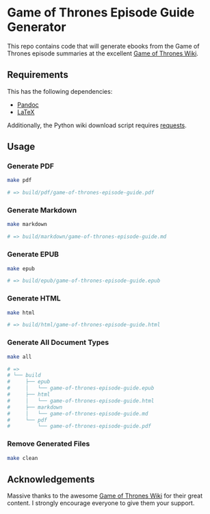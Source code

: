 # Game of Thrones Episode Guide Generator

This repo contains code that will generate ebooks from the Game of Thrones episode summaries at the excellent [Game of Thrones Wiki](https://gameofthrones.fandom.com/).

## Requirements

This has the following dependencies:

- [Pandoc](http://pandoc.org/)
- [LaTeX](https://www.latex-project.org/)

Additionally, the Python wiki download script requires [requests](http://docs.python-requests.org/en/master/).

## Usage

### Generate PDF

```bash
make pdf

# => build/pdf/game-of-thrones-episode-guide.pdf
```

### Generate Markdown

```bash
make markdown

# => build/markdown/game-of-thrones-episode-guide.md
```

### Generate EPUB

```bash
make epub

# => build/epub/game-of-thrones-episode-guide.epub
```

### Generate HTML

```bash
make html

# => build/html/game-of-thrones-episode-guide.html
```

### Generate All Document Types

```bash
make all

# =>
# └── build
#     ├── epub
#     │   └── game-of-thrones-episode-guide.epub
#     ├── html
#     │   └── game-of-thrones-episode-guide.html
#     ├── markdown
#     │   └── game-of-thrones-episode-guide.md
#     └── pdf
#         └── game-of-thrones-episode-guide.pdf
```

### Remove Generated Files

```bash
make clean
```

## Acknowledgements

Massive thanks to the awesome [Game of Thrones Wiki](https://gameofthrones.fandom.com/) for their great content. I strongly encourage everyone to give them your support.